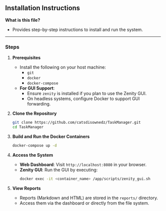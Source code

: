 ## **Installation Instructions**

**What is this file?**  
- Provides step-by-step instructions to install and run the system.

---

### **Steps**

1. **Prerequisites**  
   - Install the following on your host machine:
     - `git`
     - `docker`
     - `docker-compose`  
   - **For GUI Support**:
     - Ensure `zenity` is installed if you plan to use the Zenity GUI.  
     - On headless systems, configure Docker to support GUI forwarding.  

2. **Clone the Repository**  
   ```bash
   git clone https://github.com/catsdisownedz/TaskManager.git
   cd TaskManager
   ```

3. **Build and Run the Docker Containers**  
   ```bash
   docker-compose up -d
   ```

4. **Access the System**  
   - **Web Dashboard**: Visit `http://localhost:8080` in your browser.  
   - **Zenity GUI**: Run the GUI by executing:  
     ```bash
     docker exec -it <container_name> /app/scripts/zenity_gui.sh
     ```

5. **View Reports**  
   - Reports (Markdown and HTML) are stored in the `reports/` directory.  
   - Access them via the dashboard or directly from the file system.

